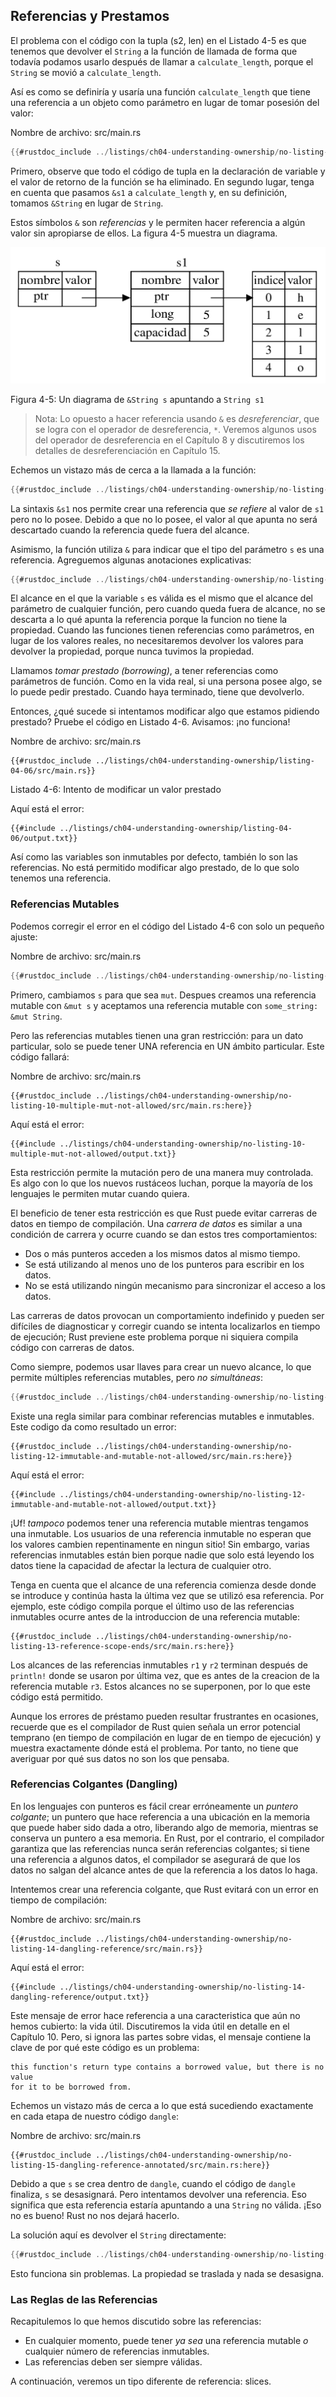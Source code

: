 ## Referencias y Prestamos

El problema con el código con la tupla (s2, len) en el Listado 4-5 es que tenemos que devolver el
`String` a la función de llamada de forma que todavía podamos usarlo después de
llamar a `calculate_length`, porque el `String` se movió a `calculate_length`.

Así es como se definiría y usaría una función `calculate_length` que tiene una
referencia a un objeto como parámetro en lugar de tomar posesión del valor:

<span class="filename">​​Nombre de archivo: src/main.rs</span>

```rust
{{#rustdoc_include ../listings/ch04-understanding-ownership/no-listing-07-reference/src/main.rs:all}}
```

Primero, observe que todo el código de tupla en la declaración de variable y
el valor de retorno de la función se ha eliminado. En segundo lugar, tenga en cuenta que pasamos `&s1` a
`calculate_length` y, en su definición, tomamos `&String` en lugar de `String`.

Estos símbolos `&` son *referencias* y le permiten hacer referencia a algún valor
sin apropiarse de ellos. La figura 4-5 muestra un diagrama.

<img alt="& String s apuntando a String s1" src="img/trpl04-05.svg" class="center" />

<span class="caption">Figura 4-5: Un diagrama de `&String s` apuntando a `String s1`</span>

> Nota: Lo opuesto a hacer referencia usando `&` es *desreferenciar*, que se
> logra con el operador de desreferencia, `*`. Veremos algunos usos del
> operador de desreferencia en el Capítulo 8 y discutiremos los detalles de desreferenciación en
> Capítulo 15.

Echemos un vistazo más de cerca a la llamada a la función:

```rust
{{#rustdoc_include ../listings/ch04-understanding-ownership/no-listing-07-reference/src/main.rs:here}}
```

La sintaxis `&s1` nos permite crear una referencia que *se refiere* al valor de `s1`
pero no lo posee. Debido a que no lo posee, el valor al que apunta no será
descartado cuando la referencia quede fuera del alcance.

Asimismo, la función utiliza `&` para indicar que el tipo del
parámetro `s` es una referencia. Agreguemos algunas anotaciones explicativas:

```rust
{{#rustdoc_include ../listings/ch04-understanding-ownership/no-listing-08-reference-with-annotations/src/main.rs:here}}
```

El alcance en el que la variable `s` es válida es el mismo que el alcance del parámetro 
de cualquier función, pero cuando queda fuera de alcance, no se descarta a lo qué apunta la referencia 
porque la funcion no tiene la propiedad. Cuando las funciones tienen referencias como
parámetros, en lugar de los valores reales, no necesitaremos devolver los valores
para devolver la propiedad, porque nunca tuvimos la propiedad.

Llamamos *tomar prestado (borrowing)*, a tener referencias como parámetros de función. Como en la vida real, 
si una persona posee algo, se lo puede pedir prestado. Cuando haya terminado, tiene que devolverlo.

Entonces, ¿qué sucede si intentamos modificar algo que estamos pidiendo prestado? Pruebe el código en
Listado 4-6. Avisamos: ¡no funciona!

<span class="filename">​​Nombre de archivo: src/main.rs</span>

```rust,ignore,does_not_compile
{{#rustdoc_include ../listings/ch04-understanding-ownership/listing-04-06/src/main.rs}}
```

<span class="caption">Listado 4-6: Intento de modificar un valor prestado</span>

Aquí está el error:

```console
{{#include ../listings/ch04-understanding-ownership/listing-04-06/output.txt}}
```

Así como las variables son inmutables por defecto, también lo son las referencias. No está
permitido modificar algo prestado, de lo que solo tenemos una referencia.

### Referencias Mutables

Podemos corregir el error en el código del Listado 4-6 con solo un pequeño ajuste:

<span class="filename">​​Nombre de archivo: src/main.rs</span>

```rust
{{#rustdoc_include ../listings/ch04-understanding-ownership/no-listing-09-fixes-listing-04-06/src/main.rs}}
```

Primero, cambiamos `s` para que sea `mut`. Despues creamos una
referencia mutable con `&mut s` y aceptamos una referencia mutable con `some_string: &mut String`.

Pero las referencias mutables tienen una gran restricción: para un dato particular,
solo se puede tener UNA referencia en UN ámbito particular. Este código fallará:

<span class="filename">​​Nombre de archivo: src/main.rs</span>

```rust,ignore,does_not_compile
{{#rustdoc_include ../listings/ch04-understanding-ownership/no-listing-10-multiple-mut-not-allowed/src/main.rs:here}}
```

Aquí está el error:

```console
{{#include ../listings/ch04-understanding-ownership/no-listing-10-multiple-mut-not-allowed/output.txt}}
```

Esta restricción permite la mutación pero de una manera muy controlada. Es
algo con lo que los nuevos rustáceos luchan, porque la mayoría de los lenguajes le permiten
mutar cuando quiera.

El beneficio de tener esta restricción es que Rust puede evitar carreras de datos en
tiempo de compilación. Una *carrera de datos* es similar a una condición de carrera y ocurre cuando
se dan estos tres comportamientos:

* Dos o más punteros acceden a los mismos datos al mismo tiempo.
* Se está utilizando al menos uno de los punteros para escribir en los datos.
* No se está utilizando ningún mecanismo para sincronizar el acceso a los datos.

Las carreras de datos provocan un comportamiento indefinido y pueden ser difíciles de diagnosticar y corregir
cuando se intenta localizarlos en tiempo de ejecución; Rust previene este problema
porque ni siquiera compila código con carreras de datos.

Como siempre, podemos usar llaves para crear un nuevo alcance, lo que permite
múltiples referencias mutables, pero *no simultáneas*:

```rust
{{#rustdoc_include ../listings/ch04-understanding-ownership/no-listing-11-muts-in-separate-scopes/src/main.rs:here}}
```

Existe una regla similar para combinar referencias mutables e inmutables. Este codigo
da como resultado un error:

```rust,ignore,does_not_compile
{{#rustdoc_include ../listings/ch04-understanding-ownership/no-listing-12-immutable-and-mutable-not-allowed/src/main.rs:here}}
```

Aquí está el error:

```console
{{#include ../listings/ch04-understanding-ownership/no-listing-12-immutable-and-mutable-not-allowed/output.txt}}
```

¡Uf! *tampoco* podemos tener una referencia mutable mientras tengamos una inmutable.
Los usuarios de una referencia inmutable no esperan que los valores cambien repentinamente
en ningun sitio! Sin embargo, varias referencias inmutables están bien porque nadie
que solo está leyendo los datos tiene la capacidad de afectar la lectura de cualquier otro.

Tenga en cuenta que el alcance de una referencia comienza desde donde se introduce y continúa
hasta la última vez que se utilizó esa referencia. Por ejemplo, este código
compila porque el último uso de las referencias inmutables ocurre antes de la
introduccion de una referencia mutable:

```rust,edition2018
{{#rustdoc_include ../listings/ch04-understanding-ownership/no-listing-13-reference-scope-ends/src/main.rs:here}}
```

Los alcances de las referencias inmutables `r1` y `r2` terminan después de `println!`
donde se usaron por última vez, que es antes de la creacion de la referencia mutable `r3`.
Estos alcances no se superponen, por lo que este código está permitido.

Aunque los errores de préstamo pueden resultar frustrantes en ocasiones, recuerde que es
el compilador de Rust quien señala un error potencial temprano (en tiempo de compilación en lugar de
en tiempo de ejecución) y muestra exactamente dónde está el problema. Por tanto, no
tiene que averiguar por qué sus datos no son los que pensaba.

### Referencias Colgantes (Dangling)

En los lenguajes con punteros es fácil crear erróneamente un *puntero colgante*; 
un puntero que hace referencia a una ubicación en la memoria que puede haber sido
dada a otro, liberando algo de memoria, mientras se conserva un puntero
a esa memoria. En Rust, por el contrario, el compilador garantiza que las referencias
nunca serán referencias colgantes; si tiene una referencia a algunos datos, el
compilador se asegurará de que los datos no salgan del alcance antes de que
la referencia a los datos lo haga.

Intentemos crear una referencia colgante, que Rust evitará con un
error en tiempo de compilación:

<span class="filename">​​Nombre de archivo: src/main.rs</span>

```rust,ignore,does_not_compile
{{#rustdoc_include ../listings/ch04-understanding-ownership/no-listing-14-dangling-reference/src/main.rs}}
```

Aquí está el error:

```console
{{#include ../listings/ch04-understanding-ownership/no-listing-14-dangling-reference/output.txt}}
```

Este mensaje de error hace referencia a una caracteristica que aún no hemos cubierto: la vida útil.
Discutiremos la vida útil en detalle en el Capítulo 10. Pero, si ignora las partes
sobre vidas, el mensaje contiene la clave de por qué este código es un problema:

```text
this function's return type contains a borrowed value, but there is no value
for it to be borrowed from.
```

Echemos un vistazo más de cerca a lo que está sucediendo exactamente en cada etapa de nuestro
código `dangle`:

<span class="filename">​​Nombre de archivo: src/main.rs</span>

```rust,ignore,does_not_compile
{{#rustdoc_include ../listings/ch04-understanding-ownership/no-listing-15-dangling-reference-annotated/src/main.rs:here}}
```

Debido a que `s` se crea dentro de `dangle`, cuando el código de `dangle` finaliza,
`s` se desasignará. Pero intentamos devolver una referencia. Eso significa que
esta referencia estaría apuntando a una `String` no válida. ¡Eso no es bueno! Rust
no nos dejará hacerlo.

La solución aquí es devolver el `String` directamente:

```rust
{{#rustdoc_include ../listings/ch04-understanding-ownership/no-listing-16-no-dangle/src/main.rs:here}}
```

Esto funciona sin problemas. La propiedad se traslada y nada se
desasigna.

### Las Reglas de las Referencias

Recapitulemos lo que hemos discutido sobre las referencias:

* En cualquier momento, puede tener *ya sea* una referencia mutable *o* cualquier
  número de referencias inmutables.
* Las referencias deben ser siempre válidas.

A continuación, veremos un tipo diferente de referencia: slices.

